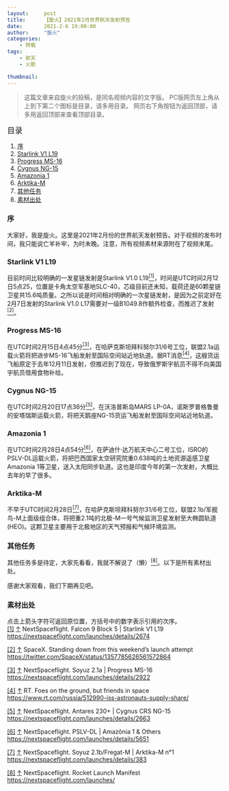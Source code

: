 ```yaml
---
layout:     post
title:      【旋火】2021年2月世界航天发射预告
date:       2021-2-6 19:00:00
author:     "旋火"
categories:
    - 转载
tags:
    - 航天
    - 火箭

thumbnail: 
---
```

>这篇文章来自旋火的投稿，是同名视频内容的文字版。
>PC版网页左上角从上到下第二个图标是目录，请多用目录。
>网页右下角按钮为返回顶部，请多用返回顶部来查看顶部目录。

<escape><font size=4>目录</font></escape>

1. [序](#序)
2. [Starlink V1 L19](#Starlink-V1-L19)
3. [Progress MS-16](#Progress-MS-16)
4. [Cygnus NG-15](#Cygnus-NG-15)
5. [Amazonia 1](#Amazonia-1)
6. [Arktika-M](#Arktika-M)
7. [其他任务](#其他任务)
8. [素材出处](#素材出处)

### 序

大家好，我是旋火。这里是2021年2月份的世界航天发射预告。对于视频的发布时间，我只能说亡羊补牢，为时未晚。注意，所有视频素材来源附在了视频末尾。

### Starlink V1 L19

目前时间比较明确的一发星链发射是Starlink V1.0 L19<escape><a name = "ref_1_s"><a href="#ref_1_d"><sup>[1]</sup></a></escape>，时间是UTC时间2月12日5点25，位置是卡角太空军基地SLC-40，芯级目前还未知，载荷还是60颗星链卫星共15.6吨质量。之所以说是时间相对明确的一次星链发射，是因为之前定好在2月7日发射的Starlink V1.0 L17需要对一级B1049.8作额外检查，而推迟了发射<escape><a name = "ref_2_s"><a href="#ref_2_d"><sup>[2]</sup></a></escape>。

### Progress MS-16

在UTC时间2月15日4点45分<escape><a name = "ref_3_s"><a href="#ref_3_d"><sup>[3]</sup></a></escape>，在哈萨克斯坦拜科努尔31/6号工位，联盟2.1a运载火箭将把进步MS-16飞船发射至国际空间站近地轨道。据RT消息<escape><a name = "ref_4_s"><a href="#ref_4_d"><sup>[4]</sup></a></escape>，这艘货运飞船原定于去年12月11日发射，但推迟到了现在，导致俄罗斯宇航员不得不向美国宇航员借用食物补给。

### Cygnus NG-15

在UTC时间2月20日17点36分<escape><a name = "ref_5_s"><a href="#ref_5_d"><sup>[5]</sup></a></escape>，在沃洛普斯岛MARS LP-0A，诺斯罗普格鲁曼的安塔瑞斯运载火箭，将把天鹅座NG-15货运飞船发射至国际空间站近地轨道。

### Amazonia 1

在UTC时间2月28日4点54分<escape><a name = "ref_6_s"><a href="#ref_6_d"><sup>[6]</sup></a></escape>，在萨迪什·达万航天中心二号工位，ISRO的PSLV-DL运载火箭，将把巴西国家太空研究院重0.638吨的土地资源遥感卫星Amazonia 1等卫星，送入太阳同步轨道。这也是印度今年的第一次发射，大概比去年的早了很多。

### Arktika-M

不早于UTC时间2月28日<escape><a name = "ref_7_s"><a href="#ref_7_d"><sup>[7]</sup></a></escape>，在哈萨克斯坦拜科努尔31/6号工位，联盟2.1b/军舰鸟-M上面级组合体，将把重2.1吨的北极-M一号气候监测卫星发射至大椭圆轨道(HEO)。这颗卫星主要用于北极地区的天气预报和气候环境监测。

### 其他任务

其他任务多是待定，大家先看看，我就不解说了（懒）<escape><a name = "ref_8_s"><a href="#ref_8_d"><sup>[8]</sup></a></escape>。以下是所有素材出处。

感谢大家观看，我们下期再见吧。

### 素材出处

点击上箭头字符可返回原位置，方括号中的数字表示引用的次序。
<escape></br><a name = "ref_1_d"><a href = "#ref_1_d">[1]</a></a></escape> <escape><a href = "#ref_1_s">↑</a></escape> NextSpaceflight. Falcon 9 Block 5 | Starlink V1 L19
https://nextspaceflight.com/launches/details/2674

<escape><a name = "ref_2_d"><a href = "#ref_2_d">[2]</a></a></escape> <escape><a href = "#ref_2_s">↑</a></escape> SpaceX. Standing down from this weekend’s launch attempt
https://twitter.com/SpaceX/status/1357785626561572864

<escape><a name = "ref_3_d"><a href = "#ref_3_d">[3]</a></a></escape> <escape><a href = "#ref_3_s">↑</a></escape> NextSpaceflight. Soyuz 2.1a | Progress MS-16
https://nextspaceflight.com/launches/details/2922

<escape><a name = "ref_4_d"><a href = "#ref_4_d">[4]</a></a></escape> <escape><a href = "#ref_4_s">↑</a></escape> RT. Foes on the ground, but friends in space
https://www.rt.com/russia/512990-iss-astronauts-supply-share/

<escape><a name = "ref_5_d"><a href = "#ref_5_d">[5]</a></a></escape> <escape><a href = "#ref_5_s">↑</a></escape> NextSpaceflight. Antares 230+ | Cygnus CRS NG-15
https://nextspaceflight.com/launches/details/2663

<escape><a name = "ref_6_d"><a href = "#ref_6_d">[6]</a></a></escape> <escape><a href = "#ref_6_s">↑</a></escape> NextSpaceflight. PSLV-DL | Amazônia 1 & Others
https://nextspaceflight.com/launches/details/5651

<escape><a name = "ref_7_d"><a href = "#ref_7_d">[7]</a></a></escape> <escape><a href = "#ref_7_s">↑</a></escape> NextSpaceflight. Soyuz 2.1b/Fregat-M | Arktika-M n°1
https://nextspaceflight.com/launches/details/383

<escape><a name = "ref_8_d"><a href = "#ref_8_d">[8]</a></a></escape> <escape><a href = "#ref_8_s">↑</a></escape> NextSpaceflight. Rocket Launch Manifest
https://nextspaceflight.com/launches/
